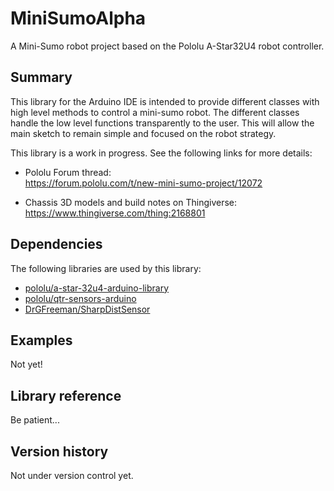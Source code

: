 # MiniSumoAlpha
A Mini-Sumo robot project based on the Pololu A-Star32U4 robot controller.

## Summary
This library for the Arduino IDE is intended to provide different classes with high level methods to control a mini-sumo robot. The different classes handle the low level functions transparently to the user. This will allow the main sketch to remain simple and focused on the robot strategy.

This library is a work in progress. See the following links for more details:

* Pololu Forum thread:  
https://forum.pololu.com/t/new-mini-sumo-project/12072

* Chassis 3D models and build notes on Thingiverse:  
https://www.thingiverse.com/thing:2168801

## Dependencies
The following libraries are used by this library:  
* [pololu/a-star-32u4-arduino-library](https://github.com/pololu/a-star-32u4-arduino-library)
* [pololu/qtr-sensors-arduino](https://github.com/pololu/qtr-sensors-arduino)
* [DrGFreeman/SharpDistSensor](https://github.com/DrGFreeman/SharpDistSensor)

## Examples
Not yet!

## Library reference
Be patient...

## Version history
Not under version control yet.
